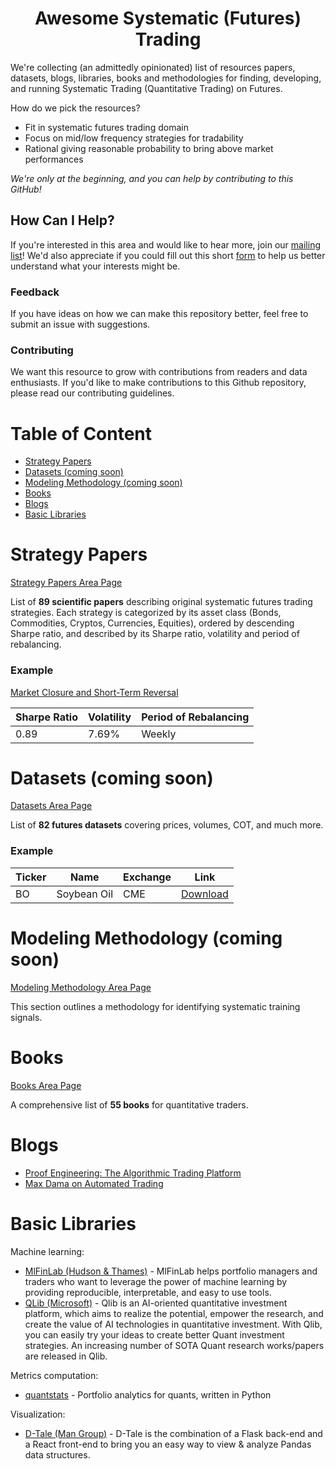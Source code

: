 <div align="center">
    <h1>Awesome Systematic (Futures) Trading</h1>
</div>

We're collecting (an admittedly opinionated) list of resources papers, datasets, blogs, libraries, books and methodologies for finding, developing, and running Systematic Trading (Quantitative Trading) on Futures.

How do we pick the resources?

- Fit in systematic futures trading domain
- Focus on mid/low frequency strategies for tradability
- Rational giving reasonable probability to bring above market performances

*We're only at the beginning, and you can help by contributing to this GitHub!*

<!-- omit in toc -->
## How Can I Help?

If you're interested in this area and would like to hear more, join our [mailing list](#)! We'd also appreciate if you could fill out this short [form](#) to help us better understand what your interests might be.

<!-- omit in toc -->
### Feedback

If you have ideas on how we can make this repository better, feel free to submit an issue with suggestions.

<!-- omit in toc -->
### Contributing

We want this resource to grow with contributions from readers and data enthusiasts. If you'd like to make contributions to this Github repository, please read our contributing guidelines.

<!-- omit in toc -->
# Table of Content

- [Strategy Papers](#strategy-papers)
- [Datasets (coming soon)](#datasets-coming-soon)
- [Modeling Methodology (coming soon)](#modeling-methodology-coming-soon)
- [Books](#books)
- [Blogs](#blogs)
- [Basic Libraries](#basic-libraries)

# Strategy Papers

[Strategy Papers Area Page](strategy-papers.md)

List of **89 scientific papers** describing original systematic futures trading strategies. Each strategy is categorized by its asset class (Bonds, Commodities, Cryptos, Currencies, Equities), ordered by descending Sharpe ratio, and described by its Sharpe ratio, volatility and period of rebalancing.

<!-- omit in toc -->
### Example

[Market Closure and Short-Term Reversal](https://papers.ssrn.com/sol3/papers.cfm?abstract_id=2730304)

| Sharpe Ratio | Volatility | Period of Rebalancing |
|--------------|------------|-----------------------|
| 0.89         | 7.69%      | Weekly                |


# Datasets (coming soon)

[Datasets Area Page](datasets.md)

List of **82 futures datasets** covering prices, volumes, COT, and much more.

<!-- omit in toc -->
### Example

| Ticker | Name                    | Exchange | Link          |
|--------|-------------------------|----------|---------------|
| BO     | Soybean Oil             | CME      | [Download](#) |


# Modeling Methodology (coming soon)

[Modeling Methodology Area Page](modeling-methodology.md)

This section outlines a methodology for identifying systematic training signals.


# Books

[Books Area Page](books.md)

A comprehensive list of **55 books** for quantitative traders.


# Blogs

- [Proof Engineering: The Algorithmic Trading Platform](https://medium.com/prooftrading/proof-engineering-the-algorithmic-trading-platform-b9c2f195433d)
- [Max Dama on Automated Trading](http://isomorphisms.sdf.org/maxdama.pdf)


# Basic Libraries

Machine learning:

- [MlFinLab (Hudson & Thames)](https://github.com/edarchimbaud/mlfinlab) - MlFinLab helps portfolio managers and traders who want to leverage the power of machine learning by providing reproducible, interpretable, and easy to use tools.
- [QLib (Microsoft)](https://github.com/microsoft/qlib) - Qlib is an AI-oriented quantitative investment platform, which aims to realize the potential, empower the research, and create the value of AI technologies in quantitative investment. With Qlib, you can easily try your ideas to create better Quant investment strategies. An increasing number of SOTA Quant research works/papers are released in Qlib.


Metrics computation:

- [quantstats](https://github.com/ranaroussi/quantstats) - Portfolio analytics for quants, written in Python

Visualization:

- [D-Tale (Man Group)](https://github.com/man-group/dtale) - D-Tale is the combination of a Flask back-end and a React front-end to bring you an easy way to view & analyze Pandas data structures.